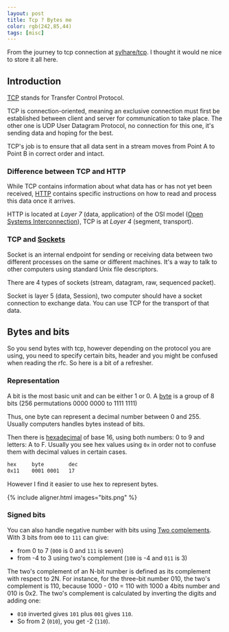 ```yaml
---
layout: post
title: Tcp ? Bytes me 
color: rgb(242,85,44)
tags: [misc]
---
```


From the journey to tcp connection at [sylhare/tcp](https://github.com/sylhare/tcp).
I thought it would ne nice to store it all here.

## Introduction

[TCP](https://fr.wikipedia.org/wiki/Transmission_Control_Protocol) stands for Transfer Control Protocol.

TCP is connection-oriented, 
meaning an exclusive connection must first be established between client and server for communication to take place.
The other one is UDP User Datagram Protocol, no connection for this one, it's sending data and hoping for the best.

TCP's job is to ensure that all data sent in a stream moves from Point A to Point B in correct order and intact.

### Difference between TCP and HTTP 

While TCP contains information about what data has or has not yet been received, 
[HTTP](https://www.extrahop.co.uk/company/blog/2018/tcp-vs-http-differences-explained/) contains specific instructions on how to read and process this data once it arrives.

HTTP is located at *Layer 7* (data, application) of the OSI model ([Open Systems Interconnection](https://fr.wikipedia.org/wiki/Mod%C3%A8le_OSI)), 
TCP is at *Layer 4* (segment, transport).  

### TCP and  [Sockets](https://docs.oracle.com/javase/tutorial/networking/sockets/definition.html)

Socket is an internal endpoint for sending or receiving data between two different processes on the same or different machines. 
It's a way to talk to other computers using standard Unix file descriptors. 

There are 4 types of sockets (stream, datagram, raw, sequenced packet).

Socket is layer 5 (data, Session), two computer should have a socket connection to exchange data. 
You can use TCP for the transport of that data.

## Bytes and bits

So you send bytes with tcp, however depending on the protocol you are using, 
you need to specify certain bits, header and you might be confused when reading the rfc.
So here is a bit of a refresher.

### Representation

A bit is the most basic unit and can be either 1 or 0. 
A [byte](https://www.thethingsnetwork.org/docs/devices/bytes.html) is a group of 8 bits (256 permutations 0000 0000 to 1111 1111)

Thus, one byte can represent a decimal number between 0 and 255. 
Usually computers handles bytes instead of bits.

Then there is [hexadecimal](https://introcs.cs.princeton.edu/java/61data/) of base 16, using both numbers: 0 to 9 and letters: A to F.
Usually you see hex values using `0x` in order not to confuse them with decimal values in certain cases.
```bash
hex     byte        dec  
0x11 	0001 0001   17  

```
However I find it easier to use hex to represent bytes.

{% include aligner.html images="bits.png" %}

### Signed bits

You can also handle negative number with bits using [Two complements](https://en.wikipedia.org/wiki/Two%27s_complement).
With 3 bits from `000` to `111` can give:
  - from 0 to 7 (`000` is 0 and `111` is seven)
  - from -4 to 3 using two's complement (`100` is -4 and `011` is 3)

The two's complement of an N-bit number is defined as its complement with respect to 2N. 
For instance, for the three-bit number 010, the two's complement is 110, because 1000 - 010 = 110 with 1000 a 4bits number and 010 is 0x2.
The two's complement is calculated by inverting the digits and adding one:
 - `010` inverted gives `101` plus `001` gives `110`. 
 - So from 2 (`010`), you get -2 (`110`).     
